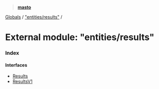 > **[masto](../README.md)**

[Globals](../globals.md) / ["entities/results"](_entities_results_.md) /

# External module: "entities/results"

### Index

#### Interfaces

* [Results](../interfaces/_entities_results_.results.md)
* [ResultsV1](../interfaces/_entities_results_.resultsv1.md)